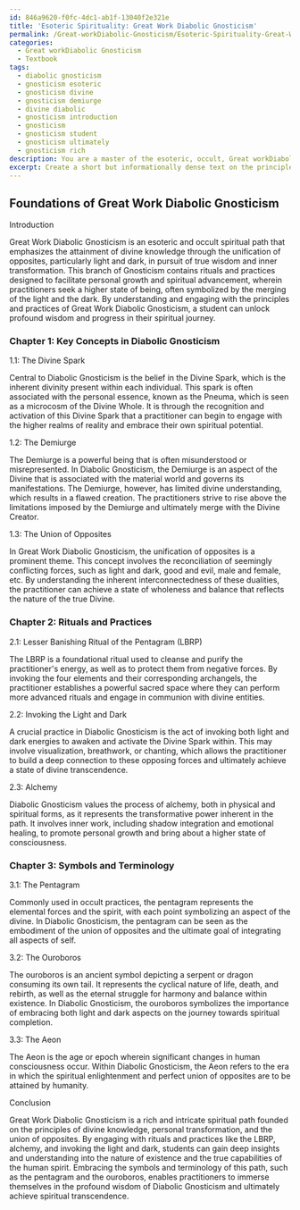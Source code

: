 ```yaml
---
id: 846a9620-f0fc-4dc1-ab1f-13040f2e321e
title: 'Esoteric Spirituality: Great Work Diabolic Gnosticism'
permalink: /Great-workDiabolic-Gnosticism/Esoteric-Spirituality-Great-Work-Diabolic-Gnosticism/
categories:
  - Great workDiabolic Gnosticism
  - Textbook
tags:
  - diabolic gnosticism
  - gnosticism esoteric
  - gnosticism divine
  - gnosticism demiurge
  - divine diabolic
  - gnosticism introduction
  - gnosticism
  - gnosticism student
  - gnosticism ultimately
  - gnosticism rich
description: You are a master of the esoteric, occult, Great workDiabolic Gnosticism and education, you have written many textbooks on the subject in ways that provide students with rich and deep understanding of the subject. You are being asked to write textbook-like sections on a topic and you do it with full context, explainability, and reliability in accuracy to the true facts of the topic at hand, in a textbook style that a student would easily be able to learn from, in a rich, engaging, and contextual way. Always include relevant context (such as formulas and history), related concepts, and in a way that someone can gain deep insights from.
excerpt: Create a short but informationally dense text on the principles and practices of Great Work Diabolic Gnosticism, focusing on the key concepts, rituals, and the esoteric understanding that a student must grasp to progress in their studies. Include crucial symbols and terminologies associated with this occult path and explain how these elements contribute to the overall system of belief and practice in Diabolic Gnosticism.
---
```


## Foundations of Great Work Diabolic Gnosticism

Introduction

Great Work Diabolic Gnosticism is an esoteric and occult spiritual path that emphasizes the attainment of divine knowledge through the unification of opposites, particularly light and dark, in pursuit of true wisdom and inner transformation. This branch of Gnosticism contains rituals and practices designed to facilitate personal growth and spiritual advancement, wherein practitioners seek a higher state of being, often symbolized by the merging of the light and the dark. By understanding and engaging with the principles and practices of Great Work Diabolic Gnosticism, a student can unlock profound wisdom and progress in their spiritual journey.

### Chapter 1: Key Concepts in Diabolic Gnosticism

1.1: The Divine Spark

Central to Diabolic Gnosticism is the belief in the Divine Spark, which is the inherent divinity present within each individual. This spark is often associated with the personal essence, known as the Pneuma, which is seen as a microcosm of the Divine Whole. It is through the recognition and activation of this Divine Spark that a practitioner can begin to engage with the higher realms of reality and embrace their own spiritual potential.

1.2: The Demiurge

The Demiurge is a powerful being that is often misunderstood or misrepresented. In Diabolic Gnosticism, the Demiurge is an aspect of the Divine that is associated with the material world and governs its manifestations. The Demiurge, however, has limited divine understanding, which results in a flawed creation. The practitioners strive to rise above the limitations imposed by the Demiurge and ultimately merge with the Divine Creator.

1.3: The Union of Opposites

In Great Work Diabolic Gnosticism, the unification of opposites is a prominent theme. This concept involves the reconciliation of seemingly conflicting forces, such as light and dark, good and evil, male and female, etc. By understanding the inherent interconnectedness of these dualities, the practitioner can achieve a state of wholeness and balance that reflects the nature of the true Divine.

### Chapter 2: Rituals and Practices

2.1: Lesser Banishing Ritual of the Pentagram (LBRP)

The LBRP is a foundational ritual used to cleanse and purify the practitioner's energy, as well as to protect them from negative forces. By invoking the four elements and their corresponding archangels, the practitioner establishes a powerful sacred space where they can perform more advanced rituals and engage in communion with divine entities.

2.2: Invoking the Light and Dark

A crucial practice in Diabolic Gnosticism is the act of invoking both light and dark energies to awaken and activate the Divine Spark within. This may involve visualization, breathwork, or chanting, which allows the practitioner to build a deep connection to these opposing forces and ultimately achieve a state of divine transcendence.

2.3: Alchemy

Diabolic Gnosticism values the process of alchemy, both in physical and spiritual forms, as it represents the transformative power inherent in the path. It involves inner work, including shadow integration and emotional healing, to promote personal growth and bring about a higher state of consciousness.

### Chapter 3: Symbols and Terminology

3.1: The Pentagram

Commonly used in occult practices, the pentagram represents the elemental forces and the spirit, with each point symbolizing an aspect of the divine. In Diabolic Gnosticism, the pentagram can be seen as the embodiment of the union of opposites and the ultimate goal of integrating all aspects of self.

3.2: The Ouroboros

The ouroboros is an ancient symbol depicting a serpent or dragon consuming its own tail. It represents the cyclical nature of life, death, and rebirth, as well as the eternal struggle for harmony and balance within existence. In Diabolic Gnosticism, the ouroboros symbolizes the importance of embracing both light and dark aspects on the journey towards spiritual completion.

3.3: The Aeon

The Aeon is the age or epoch wherein significant changes in human consciousness occur. Within Diabolic Gnosticism, the Aeon refers to the era in which the spiritual enlightenment and perfect union of opposites are to be attained by humanity.

Conclusion

Great Work Diabolic Gnosticism is a rich and intricate spiritual path founded on the principles of divine knowledge, personal transformation, and the union of opposites. By engaging with rituals and practices like the LBRP, alchemy, and invoking the light and dark, students can gain deep insights and understanding into the nature of existence and the true capabilities of the human spirit. Embracing the symbols and terminology of this path, such as the pentagram and the ouroboros, enables practitioners to immerse themselves in the profound wisdom of Diabolic Gnosticism and ultimately achieve spiritual transcendence.
